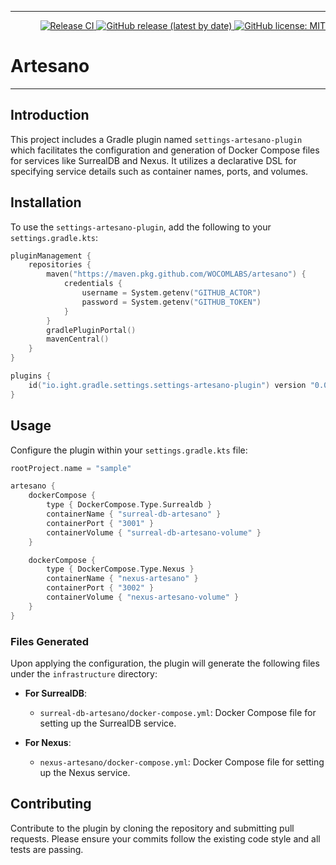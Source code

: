 ___ 
<p align="right">
  <a href="https://github.com/WOCOMLABS/artesano/actions/workflows/gradle-publish.yml">
    <img src="https://github.com/WOCOMLABS/artesano/actions/workflows/gradle-publish.yml/badge.svg?branch=main" alt="Release CI">
  </a>
  <a href="https://github.com/WOCOMLABS/artesano/releases">
    <img src="https://img.shields.io/github/v/release/WOCOMLABS/artesano?logo=github&style=flat" alt="GitHub release (latest by date)">
  </a>
  <a href="https://opensource.org/licenses/MIT">
    <img src="https://img.shields.io/badge/License-MIT-yellow.svg" alt="GitHub license: MIT">
  </a>
</p>

# Artesano 
___
## Introduction
This project includes a Gradle plugin named `settings-artesano-plugin` which facilitates the configuration and generation of Docker Compose files for services like SurrealDB and Nexus. It utilizes a declarative DSL for specifying service details such as container names, ports, and volumes.

## Installation
To use the `settings-artesano-plugin`, add the following to your `settings.gradle.kts`:

```kotlin
pluginManagement {
    repositories {
        maven("https://maven.pkg.github.com/WOCOMLABS/artesano") {
            credentials {
                username = System.getenv("GITHUB_ACTOR")
                password = System.getenv("GITHUB_TOKEN")
            }
        }
        gradlePluginPortal()
        mavenCentral()
    }
}

plugins {
    id("io.ight.gradle.settings.settings-artesano-plugin") version "0.0.1-RC4"
}
```

## Usage

Configure the plugin within your `settings.gradle.kts` file:

```kotlin
rootProject.name = "sample"

artesano {
    dockerCompose {
        type { DockerCompose.Type.Surrealdb }
        containerName { "surreal-db-artesano" }
        containerPort { "3001" }
        containerVolume { "surreal-db-artesano-volume" }
    }

    dockerCompose {
        type { DockerCompose.Type.Nexus }
        containerName { "nexus-artesano" }
        containerPort { "3002" }
        containerVolume { "nexus-artesano-volume" }
    }
}
```

### Files Generated
Upon applying the configuration, the plugin will generate the following files under the `infrastructure` directory:

- **For SurrealDB**:
  - `surreal-db-artesano/docker-compose.yml`: Docker Compose file for setting up the SurrealDB service.

- **For Nexus**:
  - `nexus-artesano/docker-compose.yml`: Docker Compose file for setting up the Nexus service.

## Contributing
Contribute to the plugin by cloning the repository and submitting pull requests. Please ensure your commits follow the existing code style and all tests are passing.
